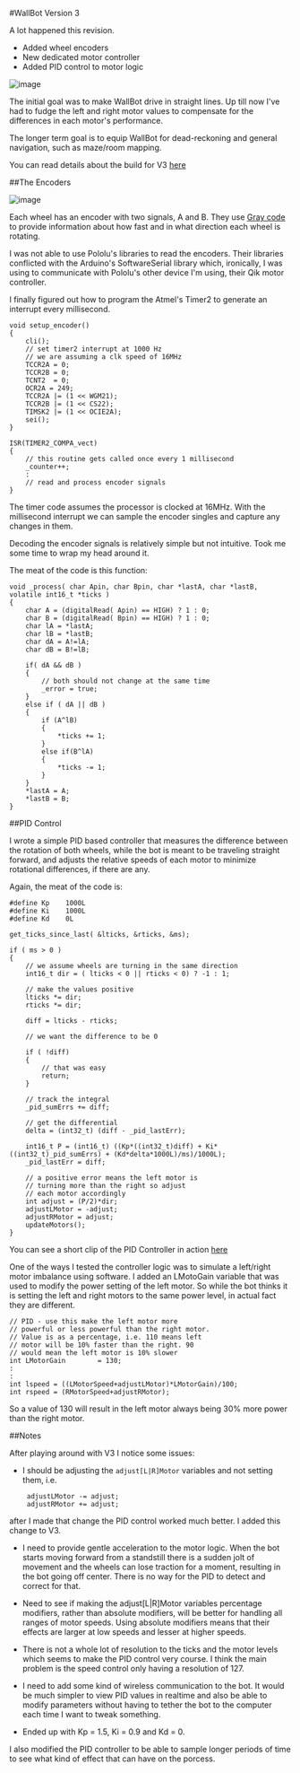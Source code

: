 #WallBot Version 3

A lot happened this revision.

 * Added wheel encoders
 * New dedicated motor controller
 * Added PID control to motor logic

![image](WallBot_V3.jpg)


The initial goal was to make WallBot drive in straight lines. Up till now I've had to fudge the left and right motor values to compensate for the differences in each motor's performance.

The longer term goal is to equip WallBot for dead-reckoning and general navigation, such as maze/room mapping.

You can read details about the build for V3 [here](http://solderspot.wordpress.com/2014/01/16/wallbot-version-2-5/)
 
 
##The Encoders

![image](encoder.jpg) 

Each wheel has an encoder with two signals, A and B. They use [Gray code](http://en.wikipedia.org/wiki/Gray_code) to provide information about how fast and in what direction each wheel is rotating.

I was not able to use Pololu's libraries to read the encoders. Their libraries conflicted with the Arduino's SoftwareSerial library which, ironically, I was using to communicate with Pololu's other device I'm using, their Qik motor controller.

I finally figured out how to program the Atmel's Timer2 to generate an interrupt every millisecond.
	
	void setup_encoder()
	{
		cli();
		// set timer2 interrupt at 1000 Hz
		// we are assuming a clk speed of 16MHz
		TCCR2A = 0;
		TCCR2B = 0;
		TCNT2  = 0;
		OCR2A = 249;
		TCCR2A |= (1 << WGM21);
		TCCR2B |= (1 << CS22);   
		TIMSK2 |= (1 << OCIE2A);
		sei();
	}

	ISR(TIMER2_COMPA_vect)
	{
		// this routine gets called once every 1 millisecond
		_counter++;
		:
		// read and process encoder signals
	}

The timer code assumes the processor is clocked at 16MHz. With the millisecond interrupt we can sample the encoder singles and capture any changes in them.

Decoding the encoder signals is relatively simple but not intuitive. Took me some time to wrap my head around it.

The meat of the code is this function:

	void _process( char Apin, char Bpin, char *lastA, char *lastB, volatile int16_t *ticks )
	{
		char A = (digitalRead( Apin) == HIGH) ? 1 : 0;
		char B = (digitalRead( Bpin) == HIGH) ? 1 : 0;
		char lA = *lastA;
		char lB = *lastB;
		char dA = A!=lA;
		char dB = B!=lB;

		if( dA && dB )
		{
			// both should not change at the same time
			_error = true;	
		}
		else if ( dA || dB )
		{
			if (A^lB) 
			{
 				*ticks += 1;
			}
			else if(B^lA)
			{
				*ticks -= 1;
			}
		}
		*lastA = A; 
		*lastB = B;
	}

##PID Control

I wrote a simple PID based controller that measures the difference between the rotation of both wheels, while the bot is meant to be traveling straight forward, and adjusts the relative speeds of each motor to minimize rotational differences, if there are any.

Again, the meat of the code is:

	#define Kp    1000L	
	#define Ki    1000L	
	#define Kd    0L

	get_ticks_since_last( &lticks, &rticks, &ms);

	if ( ms > 0 )
	{
    	// we assume wheels are turning in the same direction
    	int16_t dir = ( lticks < 0 || rticks < 0) ? -1 : 1;

    	// make the values positive
    	lticks *= dir;
    	rticks *= dir;

    	diff = lticks - rticks;

    	// we want the difference to be 0

    	if ( !diff)
    	{
      		// that was easy
      		return;
    	}

    	// track the integral 
    	_pid_sumErrs += diff;

    	// get the differential
    	delta = (int32_t) (diff - _pid_lastErr);

	    int16_t P = (int16_t) ((Kp*((int32_t)diff) + Ki*((int32_t)_pid_sumErrs) + (Kd*delta*1000L)/ms)/1000L);
		_pid_lastErr = diff;

    	// a positive error means the left motor is 
    	// turning more than the right so adjust 
    	// each motor accordingly
    	int adjust = (P/2)*dir;
    	adjustLMotor = -adjust;
    	adjustRMotor = adjust;
    	updateMotors();
	}


You can see a short clip of the PID Controller in action [here](http://youtu.be/i_lpRRQq7OE)

One of the ways I tested the controller logic was to simulate a left/right motor imbalance using software. I added an LMotoGain variable that was used to modify the power setting of the left motor. So while the bot thinks it is setting the left and right motors to the same power level, in actual fact they are different.

	// PID - use this make the left motor more
	// powerful or less powerful than the right motor.
	// Value is as a percentage, i.e. 110 means left
	// motor will be 10% faster than the right. 90
	// would mean the left motor is 10% slower
	int LMotorGain        = 130;
 	:
 	:
 	int lspeed = ((LMotorSpeed+adjustLMotor)*LMotorGain)/100;
	int rspeed = (RMotorSpeed+adjustRMotor);

So a value of 130 will result in the left motor always being 30% more power than the right motor.

##Notes

After playing around with V3 I notice some issues:

 * I should be adjusting the `adjust[L|R]Motor` variables and not setting them, i.e.
 		
 		adjustLMotor -= adjust;
 		adjustRMotor += adjust;
after I made that change the PID control worked much better. I added this change to V3.
 		
 * I need to provide gentle acceleration to the motor logic. When the bot starts moving forward from a standstill there is a sudden jolt of movement and the wheels can lose traction for a moment, resulting in the bot going off center. There is no way for the PID to detect and correct for that.
 
 *   Need to see if making the adjust[L|R]Motor variables percentage modifiers, rather than absolute modifiers, will be better for handling all ranges of motor speeds. Using absolute modifiers means that their effects are larger at low speeds and lesser at higher speeds.
 
 * There is not a whole lot of resolution to the ticks and the motor levels which seems to make the PID control very course. I think the main problem is the speed control only having a resolution of 127.
 
 * I need to add some kind of wireless communication to the bot. It would be much simpler to view PID values in realtime and also be able to modify parameters without having to tether the bot to the computer each time I want to tweak something.
 
 * Ended up with Kp = 1.5, Ki = 0.9 and Kd = 0. 

I also modified the PID controller to be able to sample longer periods of time to see what kind of effect that can have on the porcess. 		
